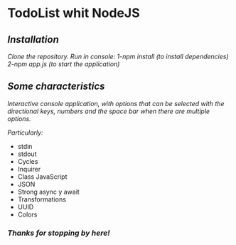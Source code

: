 # TodoList whit NodeJS

## *Installation*
*Clone the repository.* 
*Run in console:*
*1-npm install (to install dependencies)*
*2-npm app.js (to start the application)*

## *Some characteristics*
*Interactive console application, with options that can be selected with the directional keys, numbers and the space bar when there are multiple options.*

*Particularly:*
* stdin
* stdout
* Cycles
* Inquirer
* Class JavaScript
* JSON
* Strong async y await
* Transformations
* UUID
* Colors

### *Thanks for stopping by here!*